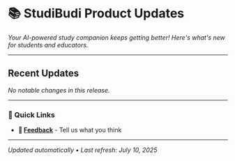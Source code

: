 # 📚 StudiBudi Product Updates

*Your AI-powered study companion keeps getting better! Here's what's new for students and educators.*

---

## Recent Updates

*No notable changes in this release.*

---

### 🔗 Quick Links
- **📧 [Feedback](mailto:feedback@studibudi.com)** - Tell us what you think

---

*Updated automatically • Last refresh: July 10, 2025*